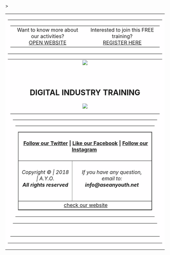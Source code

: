 <html>
<body style="margin" border:"0" padding: 0;">
 <table align="center" border="0" cellpadding="0" cellspacing="0" height="100%" width="100%" id="backgroundTable">>
   <tr>
    <td align="center" valign="top" bgcolor="#FFFEFF">
     <table border="0" cellpadding="0" cellspacing="0" width="600" id="templatePreheader">
       <tr>
         <td valign="top" class="preheaderContent">
          <table border="0" cellpadding="0" cellspacing="0" width="600">
           <tr>
            <td valign="middle" width="600" align="center">
             <div mc:edit="std_preheader_links">
            Want to know more about our activities? <br /><a href="http://gomobileagency.com/goid1/" target="_blank">OPEN WEBSITE</a>
              </div>
	     </td>
              <td valign="middle" width="600" align="center">
             <div mc:edit="std_preheader_links">
              Interested to join this FREE training? <br /><a href="http://gomobileagency.com/goid1/" target="_blank">REGISTER HERE</a>
              </div>
	     </td>
           </tr>
          </table>
        </td>
      </tr>
     </table>
     <table border="0" cellpading="0" cellspacing="0" width="full" id="templateContainer">
      <tr>
       <td align="center" valign="top">
        <table border="0" cellpadding="5" cellspacing="0" width="full" id="templateHeader">
                <img src="https://aseanyouthnet.files.wordpress.com/2018/07/youth-empowerment-programe.png" style="max-width:180px;" id=HeaderImage campaign-icon" mc:label="header_image" mc:edit="header_image" mc:allowtext/>
     </table>
    </td>
   </tr>
    <tr>
     <td align="center" valign="top">
      <h2 class="h4">DIGITAL INDUSTRY TRAINING </h2>
       <table border="0" cellpadding="5" cellspacing="0" width="full" id="templateBody">
	    <img src="https://aseanyouthnet.files.wordpress.com/2018/07/seminar-mobile-marketing2.jpg"
        </table>
       </td>
      </tr>
       <tr>
        <td align="center" valign="top">
         <table border="0" cellpading="0" cellspacing="0" width="100%" id="templateFooter">
         <tr>
          <td valign="top" class="footercontent">
           <table border="0" cellpadding="0" cellspacing="0" width="100%" id="templateFooter">
            <tr>
             <td valign="top" class="FooterContent">
              <table border="1" cellpadding="0" cellspacing="0" width="100%">
               <tr>
                <td align="center" colspan="2" valign="middle" id="social">
                 <div mc:edit="std_social">
                  <h4 class="h4"> &nbsp;<a href="https://twitter.com/ayoasean">Follow our Twitter</a> | <a href="https://www.facebook.com/pg/ASEANCommunity">Like our Facebook</a> | <a href="https://www.instagram.com/ayoasean/">Follow our Instagram</a>&nbsp;</h4>
                 </div>
                </td>
               </tr>
               <tr>
                <td align="center" valign="middle" width="600">
                 <div mc:edit="std_footer">
																  <h6 class="h6">Copyright &copy; | 2018 | A.Y.O.<br/><b>All rights reserved</b></h6>
               </div>
                 </td>
                  <td align="center" valign="middle" width="600" id="otherInformation">
                   <div mc:edit="OtherInformation">
                    <h6 class="h6">If you have any question, email to:<br/><b>info@aseanyouth.net</b></h6>
                   </div>
                  </td>
                 </tr>
                 <tr>
                  <td colspan="2" align="center" valign="middle" id="utility">
                    <div mc:edit="std_utility">
                    &nbsp;<a href="www.aseanyouth.net">check our website</a>
                    </div>
                   </td>
                  </tr>
                 </table>  
                </td>
               </tr>
               </table>
               </td>
              </tr>
             </table>
            <br/>
           </td>
          </tr>
         </table>
        </center>
    </body>
</html>
  
        
        
        
        
        
        
        
        
        
             
           
